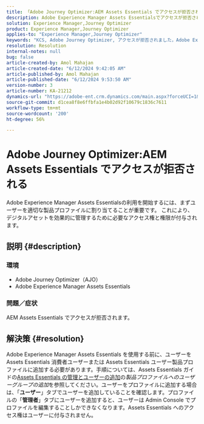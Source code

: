 ```yaml
---
title: 「Adobe Journey Optimizer:AEM Assets Essentials でアクセスが拒否される」
description: Adobe Experience Manager Assets Essentialsでアクセスが拒否されるAdobe Journey Optimizerの問題を解決する方法を説明します。
solution: Experience Manager,Journey Optimizer
product: Experience Manager,Journey Optimizer
applies-to: "Experience Manager,Journey Optimizer"
keywords: "KCS, Adobe Journey Optimizer, アクセスが拒否されました，Adobe Experience Manager, AEM, AJO, Assets Essentials, トラブルシューティング"
resolution: Resolution
internal-notes: null
bug: false
article-created-by: Amol Mahajan
article-created-date: "6/12/2024 9:42:05 AM"
article-published-by: Amol Mahajan
article-published-date: "6/12/2024 9:53:50 AM"
version-number: 3
article-number: KA-21212
dynamics-url: "https://adobe-ent.crm.dynamics.com/main.aspx?forceUCI=1&pagetype=entityrecord&etn=knowledgearticle&id=586ed503-a028-ef11-840a-000d3a5a67ba"
source-git-commit: d1cea8f8e6ffbfa1e4b02d92f10679c1836c7611
workflow-type: tm+mt
source-wordcount: '200'
ht-degree: 56%

---
```


# Adobe Journey Optimizer:AEM Assets Essentials でアクセスが拒否される


Adobe Experience Manager Assets Essentialsの利用を開始するには、まずユーザーを適切な製品プロファイルに割り当てることが重要です。 これにより、デジタルアセットを効果的に管理するために必要なアクセス権と権限が付与されます。

## 説明 {#description}


### <b>環境</b>

- Adobe Journey Optimizer（AJO）
- Adobe Experience Manager Assets Essentials




### <b>問題／症状</b>

AEM Assets Essentials でアクセスが拒否されます。


## 解決策 {#resolution}


Adobe Experience Manager Assets Essentials を使用する前に、ユーザーを Assets Essentials 消費者ユーザーまたは Assets Essentials ユーザー製品プロファイルに追加する必要があります。手順については、Assets Essentials ガイドの[Assets Essentials の管理とユーザーの追加](https://experienceleague.adobe.com/docs/experience-manager-assets-essentials/help/get-started-admins/deploy-administer.html?lang=ja#add-users-to-product-profiles)の&#x200B;*製品プロファイルへのユーザーグループの追加*&#x200B;を参照してください。ユーザーをプロファイルに追加する場合は、「<b>ユーザー</b>」タブでユーザーを追加していることを確認します。プロファイルの「<b>管理者</b>」タブにユーザーを追加すると、ユーザーは Admin Console でプロファイルを編集することしかできなくなります。Assets Essentials へのアクセス権はユーザーに付与されません。


